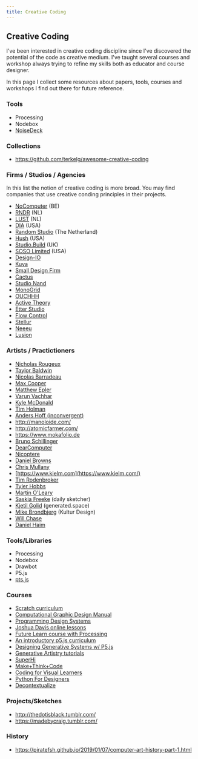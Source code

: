 ```yaml
---
title: Creative Coding
---
```


## Creative Coding

I've been interested in creative coding discipline since I've discovered the potential of the code as creative medium. I've taught several courses and workshop always trying to refine my skills both as educator and course designer.

In this page I collect some resources about papers, tools, courses and workshops I find out there for future reference.

### Tools

- Processing
- Nodebox
- [NoiseDeck](https://noisedeck.app/)

### Collections

- https://github.com/terkelg/awesome-creative-coding

### Firms / Studios / Agencies

In this list the notion of creative coding is more broad. You may find companies that use creative conding principles in their projects.

- [NoComputer](http://nocomputer.be/) (BE)
- [RNDR](https://rndr.studio/) (NL)
- [LUST](https://lust.nl) (NL)
- [DIA](http://dia.tv/) (USA)
- [Random Studio](http://random.studio/) (The Netherland)
- [Hush](https://heyhush.com/) (USA)
- [Studio.Build](https://studio.build/) (UK)
- [SOSO Limited](https://www.sosolimited.com/) (USA)
- [Design-IO](http://design-io.com/)
- [Kuva](https://www.kuva.io)
- [Small Design Firm](http://smalldesignfirm.com/)
- [Cactus](https://www.cactus.is/)
- [Studio Nand](https://nand.io/)
- [MonoGrid](http://mono-grid.com/)
- [OUCHHH](http://ouchhh.tv/)
- [Active Theory](https://activetheory.net/)
- [Etter Studio](https://etterstudio.com/)
- [Flow Control](https://flow-control.io/)
- [Stellur](https://stellur.com/)
- [Neeeu](https://neeeu.io/)
- [Lusion](https://lusion.co/)

### Artists / Practictioners

- [Nicholas Rougeux](https://www.c82.net/)
- [Taylor Baldwin](https://tbaldw.in/)
- [Nicolas Barradeau](http://www.barradeau.com/)
- [Max Cooper](https://maxcooper.net/)
- [Matthew Epler](http://mepler.com/)
- [Varun Vachhar](http://varun.ca/)
- [Kyle McDonald](http://kylemcdonald.net/)
- [Tim Holman](http://tholman.com/)
- [Anders Hoff (inconvergent)](https://inconvergent.net/)
- http://manoloide.com/
- http://atomicfarmer.com/
- https://www.mokafolio.de
- [Bruno Schillinger](https://www.brunoschillinger.com/) 
- [DearComputer](https://dearcomputer.nl/)
- [Nicoptere](http://www.barradeau.com/)
- [Daniel Browns](http://danielbrowns.com/)
- [Chris Mullany](http://chrismullany.com)
- [https://www.kielm.com](https://www.kielm.com/)
- [Tim Rodenbroker](https://timrodenbroeker.de)
- [Tyler Hobbs](https://tylerxhobbs.com/)
- [Martin O'Leary](http://mewo2.com/)
- [Saskia Freeke](http://www.sasj.nl/) (daily sketcher)
- [Kjetil Golid](https://generated.space/) (generated.space)
- [Mike Brondbjerg](http://www.kultur.design/) (Kultur Design)
- [Will Chase](https://www.williamrchase.com/)
- [Daniel Haim](https://danielhaim.com/)

### Tools/Libraries

- Processing
- Nodebox
- Drawbot
- P5.js
- [pts.js](https://ptsjs.org/)

### Courses

- [Scratch curriculum](http://scratched.gse.harvard.edu/guide/)
- [Computational Graphic Design Manual](https://dpmanual.bitbucket.io/)
- [Programming Design Systems](http://printingcode.runemadsen.com/)
- [Joshua Davis online lessons](https://gumroad.com/joshuadavis)
- [Future Learn course with Processing](https://www.futurelearn.com/courses/creative-coding)
- [An introductory p5.js curriculum](https://github.com/nikfm/p5jsCurriculum)
- [Designing Generative Systems w/ P5.js](https://www.youtube.com/watch?v=rTqvf0BkTNE&list=PLyRZnpOSgMj3K8AV2I6UldnvTj6d_Zrf0)
- [Generative Artistry tutorials](https://generativeartistry.com/)
- [SuperHi](https://www.superhi.com)
- [Make+Think+Code](https://mtc.pnca.edu/)
- [Coding for Visual Learners](http://www.codingforvisuallearners.com/)
- [Python For Designers](http://pythonfordesigners.com/)
- [Decontextualize](https://creative-coding.decontextualize.com/)

### Projects/Sketches

- http://thedotisblack.tumblr.com/
- https://madebycraig.tumblr.com/

### History

- https://piratefsh.github.io/2019/01/07/computer-art-history-part-1.html


